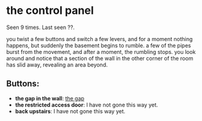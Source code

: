 # the control panel

Seen 9 times. Last seen ??.

you twist a few buttons and switch a few levers, and for a moment nothing happens, but suddenly the basement begins to rumble. a few of the pipes burst from the movement, and after a moment, the rumbling stops. you look around and notice that a section of the wall in the other corner of the room has slid away, revealing an area beyond.

## Buttons:

- **the gap in the wall**: [the gap](the-gap-gfpekc.md)
- **the restricted access door**: I have not gone this way yet.
- **back upstairs**: I have not gone this way yet.
